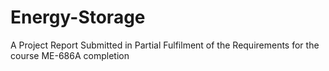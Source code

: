 # Energy-Storage
A Project Report Submitted 
in Partial Fulfilment of the Requirements 
for the course ME-686A completion
